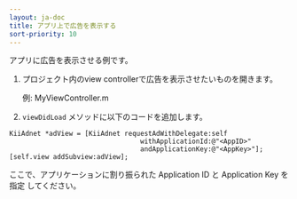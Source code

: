 ```yaml
---
layout: ja-doc
title: アプリ上で広告を表示する
sort-priority: 10
---
```

アプリに広告を表示させる例です。

1. プロジェクト内のview controllerで広告を表示させたいものを開きます。

    例: MyViewController.m

1. `viewDidLoad` メソッドに以下のコードを追加します。


```objc
KiiAdnet *adView = [KiiAdnet requestAdWithDelegate:self
                                 withApplicationId:@"<AppID>"
                                 andApplicationKey:@"<AppKey>"];
[self.view addSubview:adView];
```

ここで、アプリケーションに割り振られた Application ID と Application Key を指定
してください。


